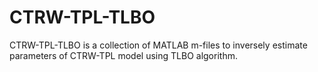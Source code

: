 # CTRW-TPL-TLBO
CTRW-TPL-TLBO is a collection of MATLAB m-files to inversely estimate parameters of CTRW-TPL model using TLBO algorithm. 
